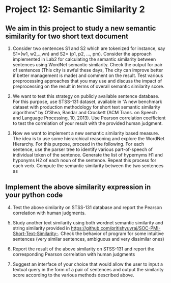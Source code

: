 # Project 12: Semantic Similarity 2

## We aim in this project to study a new semantic similarity for two short text document

1. Consider two sentences S1 and S2 which are tokenized for instance, say S1=(w1, w2,..,wn) and S2= (p1, p2, …, pm). Consider the approach implemented in Lab2 for calculating the semantic similarity between sentences using WordNet semantic similarity. Check the output for pair of sentences  (This city is awful these days, The city can improve better if better management is made) and comment on the result. Test various preprocessing approaches that you may use and discuss the impact of preprocessing on the result in terms of overall semantic similarity score.

2. We want to test this strategy on publicly available sentence database. For this purpose, use STSS-131 dataset, available in “A new benchmark dataset with production methodology for short text semantic similarity algorithms” by O’Shea, Bandar and Crockett (ACM Trans. on Speech and Language Processing, 10, 2013). Use Pearson correlation coefficient to test the correlation of your result with the provided human judgment. 

3.  Now we want to implement a new semantic similarity based measure. The idea is to use some hierarchical reasoning and explore the WordNet Hierarchy. For this purpose, proceed in the following. For each sentence, use the parser tree to identify various part-of-speech of individual token of the sentence. Generate the list of hypernyms H1 and hyponyms H2 of each noun of the sentence. Repeat this process for each verb. Compute the semantic similarity between the two sentences as  

## Implement the above similarity expression in your python code

4. Test the above similarity on STSS-131 database and report the Pearson correlation with human judgments.

5. Study another text similarity using both wordnet semantic similarity and string similarity provided in https://github.com/pritishyuvraj/SOC-PMI-Short-Text-Similarity-. Check the behavior of program for some intuitive sentences (very similar sentences, ambiguous and very dissimilar ones)

6. Report the result of the above similarity on STSS-131 and report the corresponding Pearson correlation with human judgments

7. Suggest an interface of your choice that would allow the user to input a textual query in the form of a pair of sentences and output the similarity score according to the various methods described above.

